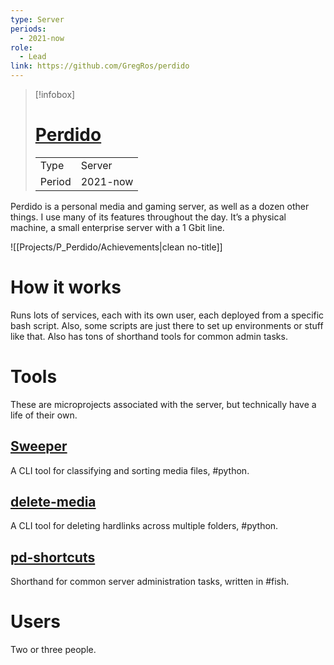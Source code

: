 ```yaml
---
type: Server
periods:
  - 2021-now
role:
  - Lead
link: https://github.com/GregRos/perdido
---
```

> [!infobox]
> # [Perdido](https://github.com/GregRos/perdido)
> | | |
> |-|-|
> |Type|Server|
> |Period|2021-now|


Perdido is a personal media and gaming server, as well as a dozen other things. I use many of its features throughout the day. It’s a physical machine, a small enterprise server with a 1 Gbit line.

<div style="clear: both; width: 100%"></div>

![[Projects/P_Perdido/Achievements|clean no-title]]

# How it works
Runs lots of services, each with its own user, each deployed from a specific bash script. Also, some scripts are just there to set up environments or stuff like that. Also has tons of shorthand tools for common admin tasks.

# Tools
These are microprojects associated with the server, but technically have a life of their own.

## [Sweeper](https://github.com/GregRos/sweeper)
A CLI tool for classifying and sorting media files, #python.

## [delete-media](https://github.com/GregRos/perdido/blob/master/delete-media/run.py)
A CLI tool for deleting hardlinks across multiple folders, #python.

## [pd-shortcuts](https://github.com/GregRos/perdido/blob/master/shell/pd-tools.fish)
Shorthand for common server administration tasks, written in #fish.

# Users
Two or three people.